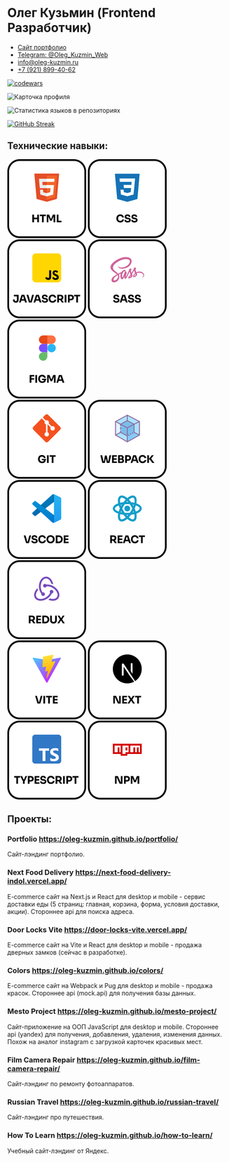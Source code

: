 # Олег Кузьмин (Frontend Разработчик)

- <a href='https://oleg-kuzmin.github.io/portfolio'>Сайт портфолио</a>
- <a href='https://t.me/Oleg_Kuzmin_Web'>Telegram: @Oleg_Kuzmin_Web</a>
- <a href='mailto:info@oleg-kuzmin.ru'>info@oleg-kuzmin.ru</a>
- <a href='tel:+79218994062'>+7 (921) 899-40-62</a>

[![codewars](https://www.codewars.com/users/oleg-kuzmin/badges/small)](https://www.codewars.com/users/oleg-kuzmin)

![Карточка профиля](https://github-profile-summary-cards.vercel.app/api/cards/profile-details?username=oleg-kuzmin&theme=solarized_dark)

![Статистика языков в репозиториях](https://github-profile-summary-cards.vercel.app/api/cards/repos-per-language?username=oleg-kuzmin&theme=solarized_dark)

[![GitHub Streak](https://streak-stats.demolab.com?user=oleg-kuzmin&theme=solarized_dark)](https://git.io/streak-stats)

## Технические навыки:

<div>  
  <img src='./images/html.svg' alt="Логотип html" />   
  <img src='./images/css.svg' alt="Логотип css" />  
  <img src='./images/javascript.svg' alt="Логотип javascript" />  
  <img src='./images/sass.svg' alt="Логотип sass" />  
  <img src='./images/figma.svg' alt="Логотип figma" />
</div>

<div>  
  <img src='./images/git.svg' alt="Логотип git" />
  <img src='./images/webpack.svg' alt="Логотип webpack" />
  <img src='./images/vscode.svg' alt="Логотип vscode" />
  <img src='./images/react.svg' alt="Логотип react" />
  <img src='./images/redux.svg' alt="Логотип redux" />
</div>

<div>
  <img src='./images/vite.svg' alt="Логотип vite" />
  <img src='./images/next.svg' alt="Логотип next" />
  <img src='./images/typescript.svg' alt="Логотип typescript" />
  <img src='./images/npm.svg' alt="Логотип npm" />
</div>

## Проекты:

### Portfolio https://oleg-kuzmin.github.io/portfolio/

Сайт-лэндинг портфолио.

### Next Food Delivery https://next-food-delivery-indol.vercel.app/

E-commerce сайт на Next.js и React для desktop и mobile - сервис доставки еды (5 страниц: главная, корзина, форма, условия доставки, акции). Стороннее api для поиска адреса.

### Door Locks Vite https://door-locks-vite.vercel.app/

E-commerce сайт на Vite и React для desktop и mobile - продажа дверных замков (сейчас в разработке).

### Colors https://oleg-kuzmin.github.io/colors/

E-commerce сайт на Webpack и Pug для desktop и mobile - продажа красок. Стороннее api (mock.api) для получения базы данных.

### Mesto Project https://oleg-kuzmin.github.io/mesto-project/

Сайт-приложение на ООП JavaScript для desktop и mobile. Стороннее api (yandex) для получения, добавления, удаления, изменения данных. Похож на аналог instagram с загрузкой карточек красивых мест.

### Film Camera Repair https://oleg-kuzmin.github.io/film-camera-repair/

Сайт-лэндинг по ремонту фотоаппаратов.

### Russian Travel https://oleg-kuzmin.github.io/russian-travel/

Сайт-лэндинг про путешествия.

### How To Learn https://oleg-kuzmin.github.io/how-to-learn/

Учебный сайт-лэндинг от Яндекс.
